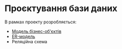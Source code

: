 # Проєктування бази даних

В рамках проекту розробляється: 
- [Модель бізнес-об'єктів](/design/model-business-objects.html)
- [ER-модель](/design/model-ER.html)
- Реляційна схема
